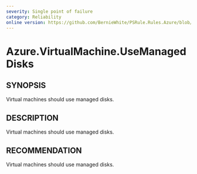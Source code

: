 ```yaml
---
severity: Single point of failure
category: Reliability
online version: https://github.com/BernieWhite/PSRule.Rules.Azure/blob/master/docs/rules/en-US/Azure.VirtualMachine.UseManagedDisks.md
---
```


# Azure.VirtualMachine.UseManagedDisks

## SYNOPSIS

Virtual machines should use managed disks.

## DESCRIPTION

Virtual machines should use managed disks.

## RECOMMENDATION

Virtual machines should use managed disks.

